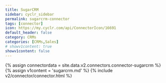 ```yaml
---
title: SugarCRM
sidebar: cyclr_sidebar
permalink: sugarcrm-connector
tags: [connector]
icon: https://my.cyclr.com/api/ConnectorIcon/16691
default_header: false
category: CRMs
categories: [CRMs,Sales]
# showv1content: true
showv1content: false
---
```

{% assign connectordata = site.data.v2.connectors.connector-sugarcrm %}
{% assign v1content = 'sugarcrm.md' %}
{% include v2/connector/connector.html %}	